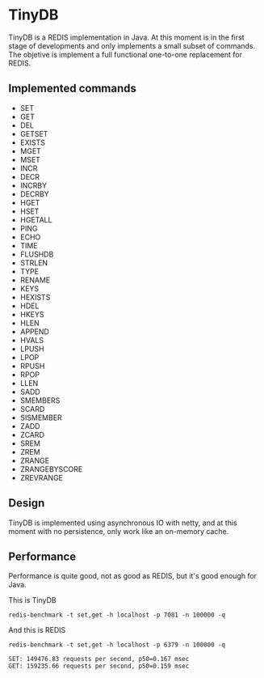 TinyDB
======

TinyDB is a REDIS implementation in Java. At this moment is in the first stage of developments
and only implements a small subset of commands. The objetive is implement a full functional 
one-to-one replacement for REDIS.

Implemented commands
--------------------

- SET
- GET
- DEL
- GETSET
- EXISTS
- MGET
- MSET
- INCR
- DECR
- INCRBY
- DECRBY
- HGET
- HSET
- HGETALL
- PING
- ECHO
- TIME
- FLUSHDB
- STRLEN
- TYPE
- RENAME
- KEYS
- HEXISTS
- HDEL
- HKEYS
- HLEN
- APPEND
- HVALS
- LPUSH
- LPOP
- RPUSH
- RPOP
- LLEN
- SADD
- SMEMBERS
- SCARD
- SISMEMBER
- ZADD
- ZCARD
- SREM
- ZREM
- ZRANGE
- ZRANGEBYSCORE
- ZREVRANGE

Design
------

TinyDB is implemented using asynchronous IO with netty, and at this moment with no persistence,
only work like an on-memory cache.

Performance
-----------

Performance is quite good, not as good as REDIS, but it's good enough for Java.

This is TinyDB

```shell
redis-benchmark -t set,get -h localhost -p 7081 -n 100000 -q

```

And this is REDIS

```shell
redis-benchmark -t set,get -h localhost -p 6379 -n 100000 -q

SET: 149476.83 requests per second, p50=0.167 msec                    
GET: 159235.66 requests per second, p50=0.159 msec
```